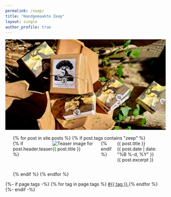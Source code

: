 ```yaml
---
permalink: /soap/
title: "Handgemaakte Zeep"
layout: single
author_profile: true
---
```

![zeep verpakkingen](/assets/images/zeep1.jpg "mooie zeepjes")


<div class="custom-list-container">
<ul style="list-style-type: none;">
    {% for post in site.posts %}
        {% if post.tags contains "zeep" %}
            <li style="margin-bottom: 2em;">
                <a href="{{ post.url }}" style="text-decoration:none;">
                    <div style="display: flex; align-items: flex-start;">
                        {% if post.header.teaser %}
                            <img src="{{ post.header.teaser }}" alt="Teaser image for {{ post.title }}" style="max-width:200px; margin-right:1em;">
                        {% endif %}
                        <div>
                            <div class="custom-post-title">{{ post.title }}</div>
                            <div id="custom-post-date">
                                {{ post.date | date: "%B %-d, %Y" }}
                            </div>
                            <div>{{ post.excerpt }}</div>
                        </div>
                    </div>
                </a>
            </li>
        {% endif %}
    {% endfor %}
</ul>
</div>
{%- if page.tags -%}
        {% for tag in page.tags %}
                <a href="{{site.baseurl}}/archive.html#{{tag | slugize}}">
                        #{{ tag }}
                </a>
        {% endfor %}
{%- endif -%}
